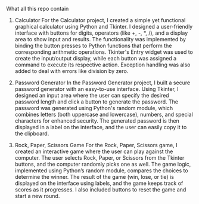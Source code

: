 What all this repo contain
1. Calculator
For the Calculator project, I created a simple yet functional graphical calculator using Python and Tkinter. I designed a user-friendly interface with buttons for digits, operators (like +, -, *, /), and a display area to show input and results. The functionality was implemented by binding the button presses to Python functions that perform the corresponding arithmetic operations. Tkinter's Entry widget was used to create the input/output display, while each button was assigned a command to execute its respective action. Exception handling was also added to deal with errors like division by zero.

2. Password Generator
In the Password Generator project, I built a secure password generator with an easy-to-use interface. Using Tkinter, I designed an input area where the user can specify the desired password length and click a button to generate the password. The password was generated using Python's random module, which combines letters (both uppercase and lowercase), numbers, and special characters for enhanced security. The generated password is then displayed in a label on the interface, and the user can easily copy it to the clipboard.

3. Rock, Paper, Scissors Game
For the Rock, Paper, Scissors game, I created an interactive game where the user can play against the computer. The user selects Rock, Paper, or Scissors from the Tkinter buttons, and the computer randomly picks one as well. The game logic, implemented using Python’s random module, compares the choices to determine the winner. The result of the game (win, lose, or tie) is displayed on the interface using labels, and the game keeps track of scores as it progresses. I also included buttons to reset the game and start a new round.
